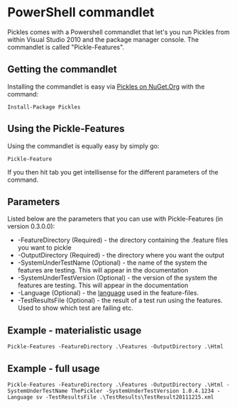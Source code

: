 # PowerShell commandlet

Pickles comes with a Powershell commandlet that let's you run Pickles from within Visual Studio 2010 and the package manager console. The commandlet is called "Pickle-Features". 

## Getting the commandlet
Installing the commandlet is easy via [Pickles on NuGet.Org](http://nuget.org/packages/Pickles) with the command:

	Install-Package Pickles

## Using the Pickle-Features
Using the commandlet is equally easy by simply go:

	Pickle-Feature

If you then hit tab you get intellisense for the different parameters of the command. 

## Parameters
Listed below are the parameters that you can use with Pickle-Features (in version 0.3.0.0):

* -FeatureDirectory (Required) - the directory containing the .feature files you want to pickle
* -OutputDirectory (Required) - the directory where you want the output
* -SystemUnderTestName (Optional) - the name of the system the features are testing. This will appear in the documentation
* -SystemUnderTestVersion (Optional) - the version of the system the features are testing. This will appear in the documentation
* -Language (Optional) - the [language](https://github.com/cucumber/gherkin/blob/master/lib/gherkin/i18n.yml) used in the feature-files.
* -TestResultsFile (Optional) - the result of a test run using the features. Used to show which test are failing etc. 

## Example - materialistic usage

	Pickle-Features -FeatureDirectory .\Features -OutputDirectory .\Html

## Example - full usage

	Pickle-Features -FeatureDirectory .\Features -OutputDirectory .\Html -SystemUnderTestName ThePickler -SystemUnderTestVersion 1.0.4.1234 -Language sv -TestResultsFile .\TestResults\TestResult20111215.xml
